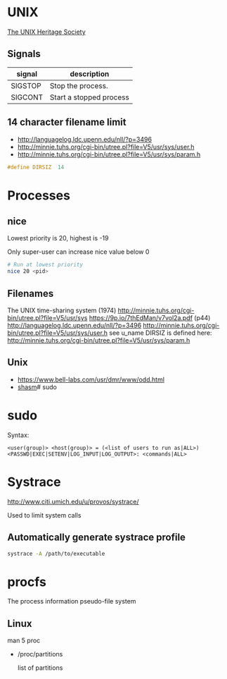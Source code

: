 # UNIX

[The UNIX Heritage Society](http://www.tuhs.org)

## Signals

signal  | description
---     | ---
SIGSTOP | Stop the process.
SIGCONT | Start a stopped process

## 14 character filename limit
* <http://languagelog.ldc.upenn.edu/nll/?p=3496>
* <http://minnie.tuhs.org/cgi-bin/utree.pl?file=V5/usr/sys/user.h>
* <http://minnie.tuhs.org/cgi-bin/utree.pl?file=V5/usr/sys/param.h>

```c
#define	DIRSIZ	14
```

# Processes

## nice

Lowest priority is 20, highest is -19

Only super-user can increase nice value below 0

```bash
# Run at lowest priority
nice 20 <pid>
```


## Filenames

The UNIX time-sharing system (1974)
<http://minnie.tuhs.org/cgi-bin/utree.pl?file=V5/usr/sys>
<https://9p.io/7thEdMan/v7vol2a.pdf> (p44)
<http://languagelog.ldc.upenn.edu/nll/?p=3496>
<http://minnie.tuhs.org/cgi-bin/utree.pl?file=V5/usr/sys/user.h> see u_name
DIRSIZ is defined here: <http://minnie.tuhs.org/cgi-bin/utree.pl?file=V5/usr/sys/param.h>


## Unix

- <https://www.bell-labs.com/usr/dmr/www/odd.html>
- [shasm](http://lists.gnu.org/archive/html/bug-bash/2001-02/msg00054.html)# sudo


# sudo

Syntax: 
```
<user(group)> <host(group)> = (<list of users to run as|ALL>) <PASSWD|EXEC|SETENV|LOG_INPUT|LOG_OUTPUT>: <commands|ALL>
```

# Systrace

http://www.citi.umich.edu/u/provos/systrace/

Used to limit system calls

## Automatically generate systrace profile
```bash
systrace -A /path/to/executable
```
# procfs
The process information pseudo-file system

## Linux

man 5 proc


* /proc/partitions

  list of partitions

